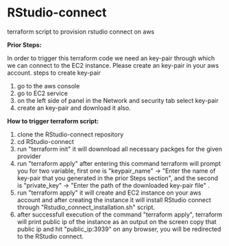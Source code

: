 # RStudio-connect
terraform script to provision rstudio connect on aws

**Prior Steps:**

In order to trigger this terraform code we need an key-pair through which we can connect to the EC2 instance. Please create an key-pair in your aws account.
steps to create key-pair
  1. go to the aws console
  2. go to EC2 service
  3. on the left side of panel in the Network and security tab select key-pair
  4. create an key-pair and download it also.

**How to trigger terraform script:**
 1. clone the RStudio-connect repository
 2. cd RStudio-connect
 3. run "terraform init" it will downnload all necessary packges for the given provider
 4. run "terraform apply" after entering this command terraform will prompt you for two variable, first one is "keypair_name" -> "Enter the name of key-pair that you generated in the prior Steps section", and the second is "private_key" -> "Enter the path of the downloaded key-pair file" .
 5. run "terraform apply" it will create and EC2 instance on your aws account and after creating the instance it will install RStudio connect through "Rstudio_connect_installation.sh" script.
 6. after successfull execution of the command "terraform apply", terraform will print public ip of the instance as an output on the screen copy that public ip and hit "public_ip:3939" on any browser, you will be redirected to the RStudio connect. 
